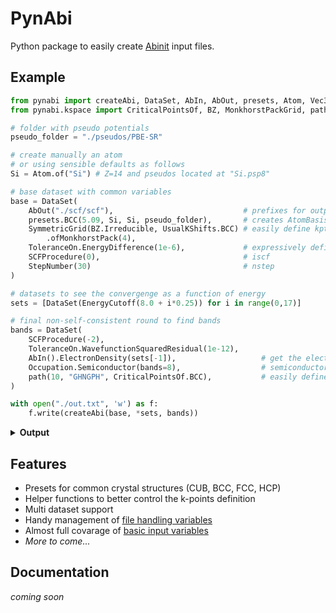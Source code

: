 # PynAbi

Python package to easily create [Abinit](https://www.abinit.org/) input files.

## Example

```python
from pynabi import createAbi, DataSet, AbIn, AbOut, presets, Atom, Vec3D, ToleranceOn, EnergyCutoff, StepNumber, SCFProcedure, Occupation
from pynabi.kspace import CriticalPointsOf, BZ, MonkhorstPackGrid, path

# folder with pseudo potentials
pseudo_folder = "./pseudos/PBE-SR"

# create manually an atom 
# or using sensible defaults as follows
Si = Atom.of("Si") # Z=14 and pseudos located at "Si.psp8"

# base dataset with common variables
base = DataSet(
    AbOut("./scf/scf"),                             # prefixes for output files
    presets.BCC(5.09, Si, Si, pseudo_folder),       # creates AtomBasis and Lattice of a BCC
    SymmetricGrid(BZ.Irreducible, UsualKShifts.BCC) # easily define kptopt, ngkpt, nshiftk, kpt
        .ofMonkhorstPack(4),
    ToleranceOn.EnergyDifference(1e-6),             # expressively define the tolerance
    SCFProcedure(0),                                # iscf
    StepNumber(30)                                  # nstep
)

# datasets to see the convergenge as a function of energy
sets = [DataSet(EnergyCutoff(8.0 + i*0.25)) for i in range(0,17)]

# final non-self-consistent round to find bands 
bands = DataSet(
    SCFProcedure(-2),
    ToleranceOn.WavefunctionSquaredResidual(1e-12),
    AbIn().ElectronDensity(sets[-1]),                   # get the electron density from the last dataset
    Occupation.Semiconductor(bands=8),                  # semiconductor occupation (occopt=1) with 8 bands
    path(10, "GHNGPH", CriticalPointsOf.BCC),           # easily define a path in the k-space   
)

with open("./out.txt", 'w') as f:
    f.write(createAbi(base, *sets, bands))
```

<details>
<summary><b>Output</b></summary>

```txt
ndtset 18

# Atoms definition
ntypat 1
znucl 14
pseudos "Si.psp8"

# Common DataSet
natoms 2
typeat 1 1
xred 0 0 0
      0.5 0.5 0.5
pp_dirpath "./pseudos/PBE-SR"
outdata_prefix "./output/prefix"

acell 5.09 5.09 5.09
angdeg 90 90 90
kptopt 1
ngkpt 4 4 4
nshiftk 4
shiftk 0.5 0.5 0.5   0.5 0.0 0.0   0.0 0.5 0.0   0.0 0.0 0.5
toldfe 1e-06
iscf 0
nstep 30

# DataSet 1
ecut1 8.0 Hartree

# DataSet 2
ecut2 8.25 Hartree

# DataSet 3
ecut3 8.5 Hartree

# DataSet 4
ecut4 8.75 Hartree

# DataSet 5
ecut5 9.0 Hartree

# DataSet 6
ecut6 9.25 Hartree

# DataSet 7
ecut7 9.5 Hartree

# DataSet 8
ecut8 9.75 Hartree

# DataSet 9
ecut9 10.0 Hartree

# DataSet 10
ecut10 10.25 Hartree

# DataSet 11
ecut11 10.5 Hartree

# DataSet 12
ecut12 10.75 Hartree

# DataSet 13
ecut13 11.0 Hartree

# DataSet 14
ecut14 11.25 Hartree

# DataSet 15
ecut15 11.5 Hartree

# DataSet 16
ecut16 11.75 Hartree

# DataSet 17
ecut17 12.0 Hartree

# DataSet 18
iscf18 -2
tolwfr18 1e-12
getden18 17
occopt18 1
nbands18 8
kptopt18 -5
kptbounds18 0 0 0   -0.5 0.5 0.5   0.0 0.5 0.0   0 0 0   0.25 0.25 0.25   -0.5 0.5 0.5
ndivsm18 10
```
</details>

## Features

 - Presets for common crystal structures (CUB, BCC, FCC, HCP)
 - Helper functions to better control the k-points definition
 - Multi dataset support
 - Handy management of [file handling variables](https://docs.abinit.org/variables/files/)
 - Almost full covarage of [basic input variables](https://docs.abinit.org/variables/basic/)
 - _More to come..._

## Documentation

_coming soon_